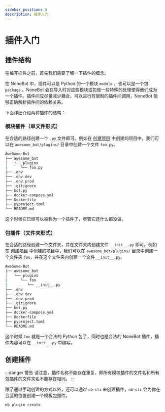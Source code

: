```yaml
---
sidebar_position: 0
description: 插件入门
---
```


# 插件入门

## 插件结构

在编写插件之前，首先我们需要了解一下插件的概念。

在 NoneBot 中，插件可以是 Python 的一个模块 `module` ，也可以是一个包 `package` 。NoneBot 会在导入时对这些模块或包做一些特殊的处理使得他们成为一个插件。插件间应尽量减少耦合，可以进行有限制的插件间调用，NoneBot 能够正确解析插件间的依赖关系。

下面详细介绍两种插件的结构：

### 模块插件（单文件形式）

在合适的路径创建一个 `.py` 文件即可。例如在 [创建项目](../create-project.md) 中创建的项目中，我们可以在 `awesome_bot/plugins/` 目录中创建一个文件 `foo.py`。

```bash title=Project {4}
AweSome-Bot
├── awesome_bot
│   └── plugins
|      └── foo.py
├── .env
├── .env.dev
├── .env.prod
├── .gitignore
├── bot.py
├── docker-compose.yml
├── Dockerfile
├── pyproject.toml
└── README.md
```

这个时候它已经可以被称为一个插件了，尽管它还什么都没做。

### 包插件（文件夹形式）

在合适的路径创建一个文件夹，并在文件夹内创建文件 `__init__.py` 即可。例如在 [创建项目](../create-project.md) 中创建的项目中，我们可以在 `awesome_bot/plugins/` 目录中创建一个文件夹 `foo`，并在这个文件夹内创建一个文件 `__init__.py`。

```bash title=Project {4,5}
AweSome-Bot
├── awesome_bot
│   └── plugins
|      └── foo
|         └── __init__.py
├── .env
├── .env.dev
├── .env.prod
├── .gitignore
├── bot.py
├── docker-compose.yml
├── Dockerfile
├── pyproject.toml
└── README.md
```

这个时候 `foo` 就是一个合法的 Python 包了，同时也是合法的 NoneBot 插件，插件内容可以在 `__init__.py` 中编写。

## 创建插件

:::danger 警告
请注意，插件名称不能存在重复，即所有模块插件的文件名和所有包插件的文件夹名不能存在相同。
:::

除了通过手动创建的方式以外，还可以通过 `nb-cli` 来创建插件，`nb-cli` 会为你在合适的位置创建一个模板包插件。

```bash
nb plugin create
```
